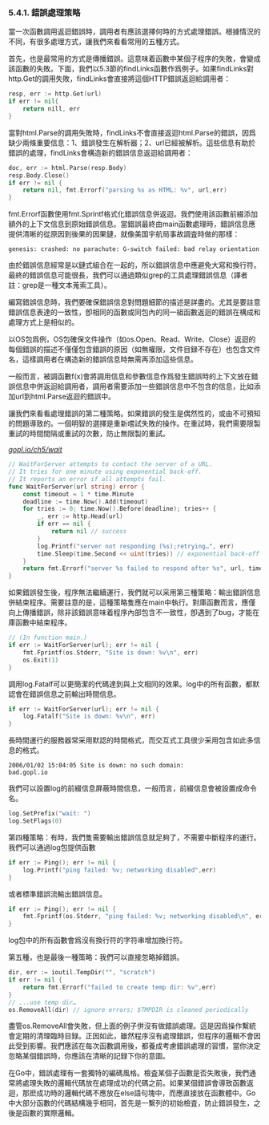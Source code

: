 ### 5.4.1. 錯誤處理策略

當一次函數調用返迴錯誤時，調用者有應該選擇何時的方式處理錯誤。根據情況的不同，有很多處理方式，讓我們來看看常用的五種方式。

首先，也是最常用的方式是傳播錯誤。這意味着函數中某個子程序的失敗，會變成該函數的失敗。下面，我們以5.3節的findLinks函數作爲例子。如果findLinks對http.Get的調用失敗，findLinks會直接將這個HTTP錯誤返迴給調用者：

```Go
resp, err := http.Get(url)
if err != nil{
	return nill, err
}
```

當對html.Parse的調用失敗時，findLinks不會直接返迴html.Parse的錯誤，因爲缺少兩條重要信息：1、錯誤發生在解析器；2、url已經被解析。這些信息有助於錯誤的處理，findLinks會構造新的錯誤信息返迴給調用者：

```Go
doc, err := html.Parse(resp.Body)
resp.Body.Close()
if err != nil {
	return nil, fmt.Errorf("parsing %s as HTML: %v", url,err)
}
```

fmt.Errorf函數使用fmt.Sprintf格式化錯誤信息併返迴。我們使用該函數前綴添加額外的上下文信息到原始錯誤信息。當錯誤最終由main函數處理時，錯誤信息應提供清晰的從原因到後果的因果鏈，就像美国宇航局事故調査時做的那樣：

```
genesis: crashed: no parachute: G-switch failed: bad relay orientation
```

由於錯誤信息經常是以鏈式組合在一起的，所以錯誤信息中應避免大寫和換行符。最終的錯誤信息可能很長，我們可以通過類似grep的工具處理錯誤信息（譯者註：grep是一種文本蒐索工具）。

編寫錯誤信息時，我們要確保錯誤信息對問題細節的描述是詳盡的。尤其是要註意錯誤信息表達的一致性，卽相同的函數或同包內的同一組函數返迴的錯誤在構成和處理方式上是相似的。

以OS包爲例，OS包確保文件操作（如os.Open、Read、Write、Close）返迴的每個錯誤的描述不僅僅包含錯誤的原因（如無權限，文件目録不存在）也包含文件名，這樣調用者在構造新的錯誤信息時無需再添加這些信息。

一般而言，被調函數f(x)會將調用信息和參數信息作爲發生錯誤時的上下文放在錯誤信息中併返迴給調用者，調用者需要添加一些錯誤信息中不包含的信息，比如添加url到html.Parse返迴的錯誤中。

讓我們來看看處理錯誤的第二種策略。如果錯誤的發生是偶然性的，或由不可預知的問題導致的。一個明智的選擇是重新嚐試失敗的操作。在重試時，我們需要限製重試的時間間隔或重試的次數，防止無限製的重試。

<u><i>gopl.io/ch5/wait</i></u>
```Go
// WaitForServer attempts to contact the server of a URL.
// It tries for one minute using exponential back-off.
// It reports an error if all attempts fail.
func WaitForServer(url string) error {
	const timeout = 1 * time.Minute
	deadline := time.Now().Add(timeout)
	for tries := 0; time.Now().Before(deadline); tries++ {
		_, err := http.Head(url)
		if err == nil {
			return nil // success
		}
		log.Printf("server not responding (%s);retrying…", err)
		time.Sleep(time.Second << uint(tries)) // exponential back-off
	}
	return fmt.Errorf("server %s failed to respond after %s", url, timeout)
}
```

如果錯誤發生後，程序無法繼續運行，我們就可以采用第三種策略：輸出錯誤信息併結束程序。需要註意的是，這種策略隻應在main中執行。對庫函數而言，應僅向上傳播錯誤，除非該錯誤意味着程序內部包含不一致性，卽遇到了bug，才能在庫函數中結束程序。

```Go
// (In function main.)
if err := WaitForServer(url); err != nil {
	fmt.Fprintf(os.Stderr, "Site is down: %v\n", err)
	os.Exit(1)
}
```

調用log.Fatalf可以更簡潔的代碼達到與上文相同的效果。log中的所有函數，都默認會在錯誤信息之前輸出時間信息。

```Go
if err := WaitForServer(url); err != nil {
	log.Fatalf("Site is down: %v\n", err)
}
```

長時間運行的服務器常采用默認的時間格式，而交互式工具很少采用包含如此多信息的格式。

```
2006/01/02 15:04:05 Site is down: no such domain:
bad.gopl.io
```

我們可以設置log的前綴信息屏蔽時間信息，一般而言，前綴信息會被設置成命令名。

```Go
log.SetPrefix("wait: ")
log.SetFlags(0)
```

第四種策略：有時，我們隻需要輸出錯誤信息就足夠了，不需要中斷程序的運行。我們可以通過log包提供函數

```Go
if err := Ping(); err != nil {
	log.Printf("ping failed: %v; networking disabled",err)
}
```

或者標準錯誤流輸出錯誤信息。

```Go
if err := Ping(); err != nil {
	fmt.Fprintf(os.Stderr, "ping failed: %v; networking disabled\n", err)
}
```

log包中的所有函數會爲沒有換行符的字符串增加換行符。

第五種，也是最後一種策略：我們可以直接忽略掉錯誤。

```Go
dir, err := ioutil.TempDir("", "scratch")
if err != nil {
	return fmt.Errorf("failed to create temp dir: %v",err)
}
// ...use temp dir…
os.RemoveAll(dir) // ignore errors; $TMPDIR is cleaned periodically
```

盡管os.RemoveAll會失敗，但上面的例子併沒有做錯誤處理。這是因爲操作繫統會定期的清理臨時目録。正因如此，雖然程序沒有處理錯誤，但程序的邏輯不會因此受到影響。我們應該在每次函數調用後，都養成考慮錯誤處理的習慣，當你決定忽略某個錯誤時，你應該在清晰的記録下你的意圖。

在Go中，錯誤處理有一套獨特的編碼風格。檢査某個子函數是否失敗後，我們通常將處理失敗的邏輯代碼放在處理成功的代碼之前。如果某個錯誤會導致函數返迴，那麽成功時的邏輯代碼不應放在else語句塊中，而應直接放在函數體中。Go中大部分函數的代碼結構幾乎相同，首先是一繫列的初始檢査，防止錯誤發生，之後是函數的實際邏輯。
